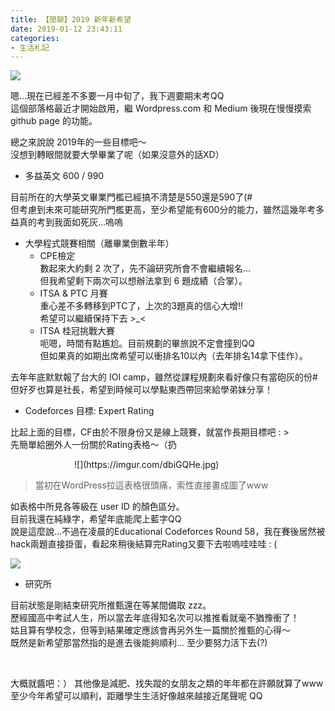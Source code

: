 ```yaml
---
title: 【閒聊】2019 新年新希望
date: 2019-01-12 23:43:11
categories: 
- 生活札記
---
```


![](https://imgur.com/GLsFn3X.png)

嗯...現在已經差不多要一月中旬了，我下週要期末考QQ  
這個部落格最近才開始啟用，繼 Wordpress.com 和 Medium 後現在慢慢摸索 github page 的功能。



總之來說說 2019年的一些目標吧～  
沒想到轉眼間就要大學畢業了呢（如果沒意外的話XD）

 <!--more-->

* 多益英文 600 / 990

目前所在的大學英文畢業門檻已經搞不清楚是550還是590了(#  
但考慮到未來可能研究所門檻更高，至少希望能有600分的能力，雖然這幾年考多益真的考到我面如死灰...嗚嗚


* 大學程式競賽相關（離畢業倒數半年）
	- CPE檢定  
	數起來大約剩 2 次了，先不論研究所會不會繼續報名...  
	但我希望剩下兩次可以想辦法拿到 6 題成績（合掌）。
	- ITSA & PTC 月賽  
	重心差不多轉移到PTC了，上次的3題真的信心大增!!  
	希望可以繼續保持下去 >_<
	- ITSA 桂冠挑戰大賽  
	呃嗯，時間有點尷尬。目前規劃的畢旅說不定會撞到QQ  
	但如果真的如期出席希望可以衝排名10以內（去年排名14拿下佳作）。

去年年底默默報了台大的 IOI camp，雖然從課程規劃來看好像只有當砲灰的份#  
但好歹也算是社長，希望到時候可以學點東西帶回來給學弟妹分享！

* Codeforces 目標: Expert Rating

比起上面的目標，CF由於不限身份又是線上競賽，就當作長期目標吧 : >  
先簡單給圈外人一份關於Rating表格～（扔

<div style="width: 300px; margin: auto">
![](https://imgur.com/dbiGQHe.jpg)
</div>

> 當初在WordPress拉這表格很頭痛，索性直接畫成圖了www

如表格中所見各等級在 user ID 的顏色區分。  
目前我還在純綠字，希望年底能爬上藍字QQ  
說是這麼說...不過在凌晨的Educational Codeforces Round 58，我在賽後居然被hack兩題直接掛蛋，看起來稍後結算完Rating又要下去啦嗚哇哇哇 : (

![](https://imgur.com/tqFl2RI.jpg)

 

* 研究所

目前狀態是剛結束研究所推甄還在等某間備取 zzz。  
歷經國高中考試人生，所以當去年底得知名次可以推推看就毫不猶豫衝了！  
姑且算有學校念，但等到結果確定應該會再另外生一篇關於推甄的心得～  
既然是新希望那當然指的是進去後能夠順利… 至少要努力活下去(?)

&nbsp;
&nbsp;

大概就醬吧：）
其他像是減肥、找失蹤的女朋友之類的年年都在許願就算了www  
至少今年希望可以順利，距離學生生活好像越來越接近尾聲呢 QQ


